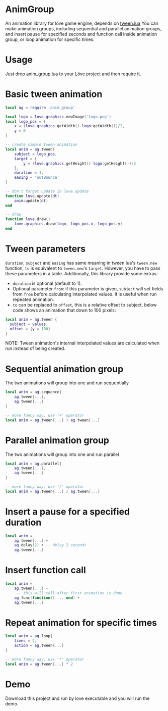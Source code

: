 # AnimGroup
An animation library for löve game engine, depends on [tween.lua](https://github.com/kikito/tween.lua)
You can make animation groups, including sequential and parallel animation groups, 
and insert pause for specified seconds and function call inside animation group, or loop animation for specific times.

# Usage
Just drop [anim_group.lua](https://github.com/Moligaloo/AnimGroup/blob/master/anim_group.lua) to your Löve project and then require it.

# Basic tween animation

```lua
local ag = require 'anim_group'

local logo = love.graphics.newImage('logo.png')
local logo_pos = {
	x = (love.graphics.getWidth()-logo:getWidth())/2,
	y = 0
}

-- create simple tween animation
local anim = ag.tween{
	subject = logo_pos,
	target = {
		y = (love.graphics.getHeight()-logo:getHeight())/2
	},
	duration = 1, 
	easing = 'outBounce'
}

-- don't forget update in love.update
function love.update(dt)
	anim:update(dt)
end

-- draw
function love.draw()
	love.graphics.draw(logo, logo_pos.x, logo_pos.y)
end

```

# Tween parameters
`duration`, `subject` and `easing` has same meaning in tween.lua's `tween.new` function, `to` is equivalent to `tween.new`'s `target`. However, you have to pass these parameters in a table. Additionally, this library provide some extras:
 * `duration` is optional (default to 1). 
 * Optional parameter `from`: if this parameter is given, `subject` will set fields from `from` before calculating interpolated values. It is useful when run repeated animation.
 * `to` can be replaced to `offset`, this is a relative offset to subject, below code shows an animation that down to 100 pixels:
```lua
local anim = ag.tween {
  subject = values,
  offset = {y = 100}
}
```

NOTE: Tween animation's internal interpolated values are calculated when run instead of being created.

# Sequential animation group

The two animations will group into one and run sequentially
```lua
local anim = ag.sequence{
	ag.tween{...}, 
	ag.tween{...}
}

-- more fancy way, use '+' operator
local anim = ag.tween{...} + ag.tween{...}

```

# Parallel animation group
The two animations will group into one and run parallel
```lua
local anim = ag.parallel{
	ag.tween{...}, 
	ag.tween{...}
}

-- more fancy way, use '/' operator
local anim = ag.tween{...} / ag.tween{...}
```

# Insert a pause for a specified duration
```lua
local anim = 
	ag.tween{...} + 
	ag.delay(2) + -- delay 2 seconds
	ag.tween{...}
```

# Insert function call
```lua
local anim = 
	ag.tween{...} +
	 -- this will call after first animation is done
	ag.func(function() ... end) +
	ag.tween{...}
```

# Repeat animation for specific times
```lua
local anim = ag.loop{
	times = 2,
	action = ag.tween{...}
}

-- more fancy way, use '*' operator
local anim = ag.tween{...} * 2
```

# Demo
Download this project and run by love executable and you will run the demo.